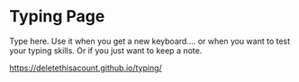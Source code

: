 # Typing Page
Type here. Use it when you get a new keyboard.... or when you want to test your typing skills. Or if you just want to keep a note.

https://deletethisacount.github.io/typing/
